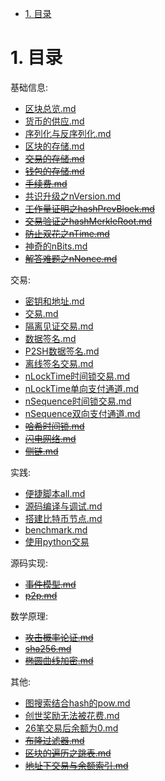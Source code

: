 <!-- TOC -->

- [1. 目录](#1-目录)

<!-- /TOC -->


<a id="markdown-1-目录" name="1-目录"></a>
# 1. 目录

基础信息:
* [区块总览.md](./release-区块总览.md)
* [货币的供应.md](./release-货币的供应.md)
* [序列化与反序列化.md](./release-序列化与反序列化.md)
* [区块的存储.md](./release-区块的存储.md)
* ~~[交易的存储.md](./release-交易的存储.md)~~
* ~~[钱包的存储.md](./release-钱包的存储.md)~~
* ~~[手续费.md](./release-手续费.md)~~
* [共识升级之nVersion.md](./release-共识升级之nVersion.md)
* ~~[工作量证明之hashPrevBlock.md](./release-工作量证明之hashPrevBlock.md)~~
* ~~[交易验证之hashMerkleRoot.md](./release-交易验证之hashMerkleRoot.md)~~
* ~~[防止双花之nTime.md](./release-防止双花之nTime.md)~~
* [神奇的nBits.md](./release-神奇的nBits.md)
* ~~[解答难题之nNonce.md](./解答难题之nNonce.md)~~

交易:
* [密钥和地址.md](./release-密钥和地址.md)
* [交易.md](./release-交易.md)
* [隔离见证交易.md](./release-隔离见证交易.md)
* [数据签名.md](./release-数据签名.md)
* [P2SH数据签名.md](./release-P2SH数据签名.md)
* [离线签名交易.md](./release-离线签名交易.md)
* [nLockTime时间锁交易.md](./release-nLockTime时间锁交易.md)
* [nLockTime单向支付通道.md](./release-nLockTime单向支付通道.md)
* [nSequence时间锁交易.md](./release-nSequence时间锁交易.md)
* [nSequence双向支付通道.md](./release-nSequence双向支付通道.md)
* ~~[哈希时间锁.md](./release-哈希时间锁.md)~~
* ~~[闪电网络.md](./release-闪电网络.md)~~
* ~~[侧链.md](./release-侧链)~~

实践:
* [便捷脚本all.md](./release-便捷脚本all.md)
* [源码编译与调试.md](./release-源码编译与调试.md)
* [搭建比特币节点.md](./release-搭建比特币节点.md)
* [benchmark.md](./release-benchmark.md)
* [使用python交易](./release-使用python交易.md)

源码实现:
* ~~[事件模型.md](./release-事件模型.md)~~
* ~~[p2p.md](./release-p2p.md)~~

数学原理:
* ~~[攻击概率论证.md](./release-攻击概率论证.md)~~
* ~~[sha256.md](./release-sha256.md)~~
* ~~[椭圆曲线加密.md](./release-椭圆曲线加密.md)~~

其他:
* [图搜索结合hash的pow.md](./release-图搜索结合hash的pow.md)
* [创世奖励无法被花费.md](./release-创世奖励无法被花费.md)
* [26笔交易后余额为0.md](./release-26笔交易后余额为0.md)
* ~~[布隆过滤器.md](./release-布隆过滤器.md)~~
* ~~[区块的遍历之跳表.md](./release-区块的遍历之跳表.md)~~
* ~~[地址下交易与余额索引.md](./release-地址下交易与余额索引)~~
